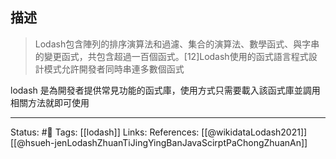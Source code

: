 
## 描述


> Lodash包含陣列的排序演算法和過濾、集合的演算法、數學函式、與字串的變更函式，共包含超過一百個函式。[12]Lodash使用的函式語言程式設計模式允許開發者同時串連多數個函式


lodash 是為開發者提供常見功能的函式庫，使用方式只需要載入該函式庫並調用相關方法就即可使用




---
Status: #🌱 
Tags:
[[lodash]]
Links:
References:
[[@wikidataLodash2021]]
[[@hsueh-jenLodashZhuanTiJingYingBanJavaScirptPaChongZhuanAn]]